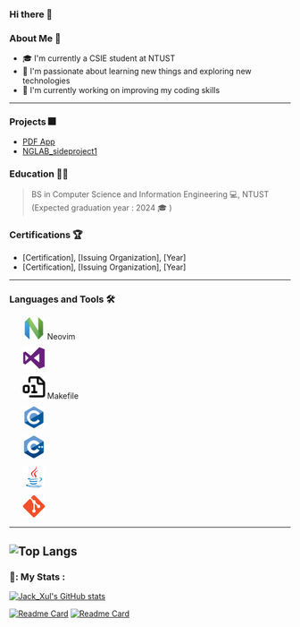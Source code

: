 ### Hi there 👋

### About Me 🐺
- 🎓 I'm currently a CSIE student at NTUST
- 🌱 I'm passionate about learning new things and exploring new technologies
- 🔭 I'm currently working on improving my coding skills
---

### Projects 🎆
- [PDF App](https://github.com/Jackxul/Android_studio)
- [NGLAB_sideproject1](https://github.com/Jackxul/NGLAB_Ticket_System)



### Education 🧑‍🎓
> BS in Computer Science and Information Engineering 💻, NTUST (Expected graduation year : 2024 🎓 )

### Certifications 🏆
- [Certification], [Issuing Organization], [Year]
- [Certification], [Issuing Organization], [Year]
---
###  Languages and Tools 🛠️

<ul>
  <li style="list-style-type: none; margin-bottom: 10px;"><img src="https://raw.githubusercontent.com/devicons/devicon/master/icons/neovim/neovim-original.svg" alt="Neovim" width="40" height="40"/> Neovim</li>
  <li style="list-style-type: none; margin-bottom: 10px;"><img src="https://raw.githubusercontent.com/devicons/devicon/master/icons/visualstudio/visualstudio-plain.svg" alt="Visual Studio Code" width="40" height="40"/></li>
  <li style="list-style-type: none; margin-bottom: 10px;"><img src="https://raw.githubusercontent.com/primer/octicons/master/icons/file-binary-16.svg" alt="Makefile" width="40" height="40"/> Makefile</li>
  <li style="list-style-type: none; margin-bottom: 10px;"><img src="https://raw.githubusercontent.com/devicons/devicon/master/icons/c/c-original.svg" alt="C" width="40" height="40"/></li>
  <li style="list-style-type: none; margin-bottom: 10px;"><img src="https://raw.githubusercontent.com/devicons/devicon/master/icons/cplusplus/cplusplus-original.svg" alt="C++" width="40" height="40"/></li>
  <li style="list-style-type: none; margin-bottom: 10px;"><img src="https://raw.githubusercontent.com/devicons/devicon/master/icons/java/java-original.svg" alt="Java" width="40" height="40"/></li>
  <li style="list-style-type: none; margin-bottom: 10px;"><img src="https://raw.githubusercontent.com/devicons/devicon/master/icons/git/git-original.svg" alt="Git" width="40" height="40"/></li>
</ul>

---
![Top Langs](https://github-readme-stats.vercel.app/api/top-langs/?username=Jackxul&hide=SCSS,CSS,EJS,HTML&langs_count=5&&theme=blueberry&card_width=400px) 
---

### 🦊: My Stats :

[![Jack_Xul's GitHub stats](https://github-readme-stats-sigma-five.vercel.app/api?username=Jackxul&theme=nightowl&show_icons=true)](https://github.com/Jackxul?tab=repositories)


[![Readme Card](https://github-readme-stats.vercel.app/api/pin/?username=Jackxul&theme=buefy&repo=NGLAB_Ticket_System&show_owner=true)](https://github.com/Jackxul/NGLAB_Ticket_System) [![Readme Card](https://github-readme-stats.vercel.app/api/pin/?username=Jackxul&theme=buefy&repo=Makefile&show_owner=true)](https://github.com/Jackxul/Makefile) 

<!--
**Jackxul/Jackxul** is a ✨ _special_ ✨ repository because its `README.md` (this file) appears on your GitHub profile.

Here are some ideas to get you started:

- 🔭 I’m currently working on ...
- 🌱 I’m currently learning ...
- 👯 I’m looking to collaborate on ...
- 🤔 I’m looking for help with ...
- 💬 Ask me about ...
- 📫 How to reach me: ...
- 😄 Pronouns: ...
- ⚡ Fun fact: ...
-->
